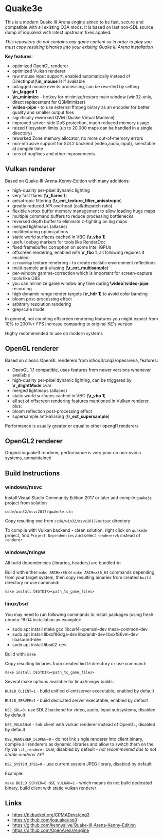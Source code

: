 # Quake3e

This is a modern Quake III Arena engine aimed to be fast, secure and compatible with all existing Q3A mods.
It is based on last non-SDL source dump of ioquake3 with latest upstream fixes applied.

*This repository do not contains any game content so in order to play you must copy resulting binaries into your existing Quake III Arena installation*

**Key features**:

* optimized OpenGL renderer
* optimized Vulkan renderer
* raw mouse input support, enabled automatically instead of DirectInput(**\in_mouse 1**) if available
* unlagged mouse events processing, can be reverted by setting **\in_lagged 1**
* **\in_minimize** - hotkey for minimize/restore main window (win32-only, direct replacement for Q3Minimizer)
* **\video-pipe** - to use external ffmpeg binary as an encoder for better quality and smaller output files
* significally reworked QVM (Quake Virtual Machine)
* improved server-side DoS protection, much reduced memory usage
* raized filesystem limits (up to 20.000 maps can be handled in a single directory)
* reworked Zone memory allocator, no more out-of-memory errors
* non-intrusive support for SDL2 backend (video,audio,input), selectable at compile time
* tons of bugfixes and other improvements

## Vulkan renderer

Based on Quake-III-Arena-Kenny-Edition with many additions:

* high-quality per-pixel dynamic lighting
* very fast flares (**\r_flares 1**)
* anisotropic filtering (**\r_ext_texture_filter_anisotropic**)
* greatly reduced API overhead (call/dispatch ratio)
* flexible vertex buffer memory management to allow loading huge maps
* multiple command buffers to reduce processing bottlenecks
* reversed depth buffer to eliminate z-fighting on big maps
* merged lightmaps (atlases)
* multitexturing optimizations
* static world surfaces cached in VBO (**\r_vbo 1**)
* useful debug markers for tools like RenderDoc
* fixed framebuffer corruption on some Intel iGPUs
* offscreen rendering, enabled with **\r_fbo 1**, all following reguires it enabled:
* `screenMap` texture rendering - to create realistic environment reflections
* multi-sample anti-aliasing (**\r_ext_multisample**)
* per-window gamma-correction which is important for screen-capture tools like OBS
* you can minimize game window any time during **\video**|**\video-pipe** recording
* high dynamic range render targets (**\r_hdr 1**) to avoid color banding
* bloom post-processing effect
* arbitrary resolution rendering
* greyscale mode

In general, not counting offscreen rendering features you might expect from 10% to 200%+ FPS increase comparing to original KE's version

Highly recommended to use on modern systems

## OpenGL renderer

Based on classic OpenGL renderers from id/ioq3/cnq3/openarena, features:

* OpenGL 1.1 compatible, uses features from newer versions whenever available
* high-quality per-pixel dynamic lighting, can be triggered by **\r_dlightMode** cvar
* merged lightmaps (atlases)
* static world surfaces cached in VBO (**\r_vbo 1**)
* all set of offscreen rendering features mentioned in Vulkan renderer, plus:
* bloom reflection post-processing effect
* supersample anti-aliasing (**\r_ext_supersample**)

Performance is usually greater or equal to other opengl1 renderers

## OpenGL2 renderer

Original ioquake3 renderer, performance is very poor on non-nvidia systems, unmaintained

## Build Instructions

### windows/msvc 

Install Visual Studio Community Edition 2017 or later and compile `quake3e` project from solution

`code/win32/msvc2017/quake3e.sln`

Copy resulting exe from `code/win32/msvc2017/output` directory

To compile with Vulkan backend - clean solution, right click on `quake3e` project, find `Project Dependencies` and select `renderervk` instead of `renderer`

### windows/mingw

All build dependencies (libraries, headers) are bundled-in

Build with either `make ARCH=x86` or `make ARCH=x86_64` commands depending from your target system, then copy resulting binaries from created `build` directory or use command: 

`make install DESTDIR=<path_to_game_files>`

### linux/bsd

You may need to run following commands to install packages (using fresh ubuntu-18.04 installation as example):

* sudo apt install make gcc libcurl4-openssl-dev mesa-common-dev
* sudo apt install libxxf86dga-dev libxrandr-dev libxxf86vm-dev libasound-dev
* sudo apt install libsdl2-dev

Build with: `make`

Copy resulting binaries from created `build` directory or use command: 

`make install DESTDIR=<path_to_game_files>`

Several make options available for linux/mingw builds:

`BUILD_CLIENT=1` - build unified client/server executable, enabled by default

`BUILD_SERVER=1` - build dedicated server executable, enabled by default

`USE_SDL=0`- use SDL2 backend for video, audio, input subsystems, disabled by default

`USE_VULKAN=0` - link client with vulkan renderer instead of OpenGL, disabled by default

`USE_RENDERER_DLOPEN=0` - do not link single renderer into client binary, compile all renderers as dynamic libraries and allow to switch them on the fly via `\cl_renderer` cvar, disabled by default - *not recommented due to not stable renderer API*

`USE_SYSTEM_JPEG=0` - use current system JPEG library, disabled by default

Example:

`make BUILD_SERVER=0 USE_VULKAN=1` - which means do not build dedicated binary, build client with static vulkan renderer

## Links

* https://bitbucket.org/CPMADevs/cnq3
* https://github.com/ioquake/ioq3
* https://github.com/kennyalive/Quake-III-Arena-Kenny-Edition
* https://github.com/OpenArena/engine
